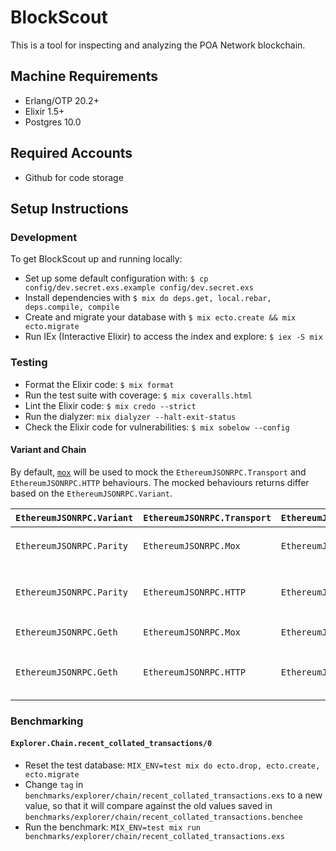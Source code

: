 # BlockScout

This is a tool for inspecting and analyzing the POA Network blockchain.


## Machine Requirements

* Erlang/OTP 20.2+
* Elixir 1.5+
* Postgres 10.0


## Required Accounts

* Github for code storage


## Setup Instructions

### Development

To get BlockScout up and running locally:

  * Set up some default configuration with: `$ cp config/dev.secret.exs.example config/dev.secret.exs`
  * Install dependencies with `$ mix do deps.get, local.rebar, deps.compile, compile`
  * Create and migrate your database with `$ mix ecto.create && mix ecto.migrate`
  * Run IEx (Interactive Elixir) to access the index and explore: `$ iex -S mix`

### Testing

  * Format the Elixir code: `$ mix format`
  * Run the test suite with coverage: `$ mix coveralls.html`
  * Lint the Elixir code: `$ mix credo --strict`
  * Run the dialyzer: `mix dialyzer --halt-exit-status`
  * Check the Elixir code for vulnerabilities: `$ mix sobelow --config`

#### Variant and Chain

By default, [`mox`](https://github.com/plataformatec/mox) will be used to mock the `EthereumJSONRPC.Transport` and `EthereumJSONRPC.HTTP` behaviours.  The mocked behaviours returns differ based on the `EthereumJSONRPC.Variant`.

| `EthereumJSONRPC.Variant` | `EthereumJSONRPC.Transport` | `EthereumJSONRPC.HTTP`           | `url`                                             | Command                                                                                                                                                                                                                                                  | Usage(s)                                           |
|:--------------------------|:----------------------------|:---------------------------------|:--------------------------------------------------|:---------------------------------------------------------------------------------------------------------------------------------------------------------------------------------------------------------------------------------------------------------|:---------------------------------------------------|
| `EthereumJSONRPC.Parity`  | `EthereumJSONRPC.Mox`       | `EthereumJSONRPC.HTTP.Mox`       | N/A                                               | `mix test`                                                                                                                                                                                                                                               | Local, `circleci/config.yml` `test_parity_mox` job |
| `EthereumJSONRPC.Parity`  | `EthereumJSONRPC.HTTP`      | `EthereumJSONRPC.HTTP.HTTPoison` | `https://trace-sokol.poa.network`                 | `ETHEREUM_JSONRPC_VARIANT=EthereumJSONRPC.Parity ETHEREUM_JSONRPC_TRANSPORT=EthereumJSONRPC.HTTP ETHEREUM_JSONRPC_HTTP=EthereumJSONRPC.HTTP.HTTPoison ETHEREUM_JSONRPC_HTTP_URL=https://sokol-trace.poa.network mix test --exclude no_parity`            | `.circleci/config.yml` `test_parity_http` job      |
| `EthereumJSONRPC.Geth`    | `EthereumJSONRPC.Mox`       | `EthereumJSONRPC.HTTP.Mox`       | N/A                                               | `ETHEREUM_JSONRPC_VARIANT=EthereumJSONRPC.Geth mix test --exclude no_geth`                                                                                                                                                                               | `.circleci/config.yml` `test_geth_http` job        |
| `EthereumJSONRPC.Geth`    | `EthereumJSONRPC.HTTP`      | `EthereumJSONRPC.HTTP.HTTPoison` | `https://mainnet.infura.io/8lTvJTKmHPCHazkneJsY`  | `ETHEREUM_JSONRPC_VARIANT=EthereumJSONRPC.Geth ETHEREUM_JSONRPC_TRANSPORT=EthereumJSONRPC.HTTP ETHEREUM_JSONRPC_HTTP=EthereumJSONRPC.HTTP.HTTPoison ETHEREUM_JSONRPC_HTTP_URL=https://mainnet.infura.io/8lTvJTKmHPCHazkneJsY mix test --exclude no_geth` | `.circleci/config.yml` `test_geth_http` job        |

### Benchmarking

#### `Explorer.Chain.recent_collated_transactions/0`

* Reset the test database: `MIX_ENV=test mix do ecto.drop, ecto.create, ecto.migrate`
* Change `tag` in `benchmarks/explorer/chain/recent_collated_transactions.exs` to a new value, so that it will compare against the old values saved in `benchmarks/explorer/chain/recent_collated_transactions.benchee`
* Run the benchmark: `MIX_ENV=test mix run benchmarks/explorer/chain/recent_collated_transactions.exs`

